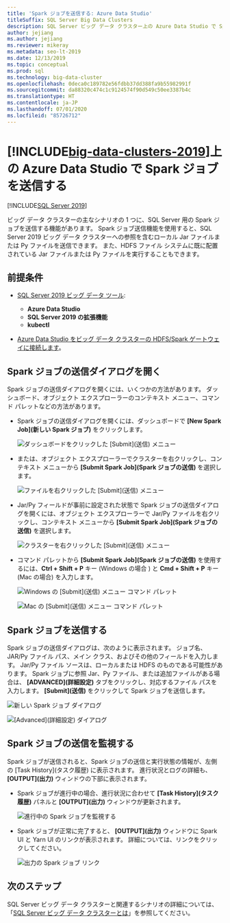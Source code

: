 ```yaml
---
title: 'Spark ジョブを送信する: Azure Data Studio'
titleSuffix: SQL Server Big Data Clusters
description: SQL Server ビッグ データ クラスター上の Azure Data Studio で Spark ジョブを送信します。
author: jejiang
ms.author: jejiang
ms.reviewer: mikeray
ms.metadata: seo-lt-2019
ms.date: 12/13/2019
ms.topic: conceptual
ms.prod: sql
ms.technology: big-data-cluster
ms.openlocfilehash: 0deca0c189782e56fdbb37dd388fa9b55982991f
ms.sourcegitcommit: da88320c474c1c9124574f90d549c50ee3387b4c
ms.translationtype: HT
ms.contentlocale: ja-JP
ms.lasthandoff: 07/01/2020
ms.locfileid: "85726712"
---
```

# <a name="submit-spark-jobs-on-big-data-clusters-2019-in-azure-data-studio"></a>[!INCLUDE[big-data-clusters-2019](../includes/ssbigdataclusters-ss-nover.md)]上の Azure Data Studio で Spark ジョブを送信する

[!INCLUDE[SQL Server 2019](../includes/applies-to-version/sqlserver2019.md)]

ビッグ データ クラスターの主なシナリオの 1 つに、SQL Server 用の Spark ジョブを送信する機能があります。 Spark ジョブ送信機能を使用すると、SQL Server 2019 ビッグ データ クラスターへの参照を含むローカル Jar ファイルまたは Py ファイルを送信できます。 また、HDFS ファイル システムに既に配置されている Jar ファイルまたは Py ファイルを実行することもできます。 

## <a name="prerequisites"></a>前提条件

- [SQL Server 2019 ビッグ データ ツール](deploy-big-data-tools.md):
   - **Azure Data Studio**
   - **SQL Server 2019 の拡張機能**
   - **kubectl**

- [Azure Data Studio をビッグ データ クラスターの HDFS/Spark ゲートウェイに接続します](connect-to-big-data-cluster.md)。

## <a name="open-spark-job-submission-dialog"></a>Spark ジョブの送信ダイアログを開く

Spark ジョブの送信ダイアログを開くには、いくつかの方法があります。 ダッシュボード、オブジェクト エクスプローラーのコンテキスト メニュー、コマンド パレットなどの方法があります。

- Spark ジョブの送信ダイアログを開くには、ダッシュボードで **[New Spark Job]\(新しい Spark ジョブ\)** をクリックします。

    ![ダッシュボードをクリックした [Submit]\(送信\) メニュー](./media/submit-spark-job/new-spark-job.png)

- または、オブジェクト エクスプローラーでクラスターを右クリックし、コンテキスト メニューから **[Submit Spark Job]\(Spark ジョブの送信\)** を選択します。

    ![ファイルを右クリックした [Submit]\(送信\) メニュー](./media/submit-spark-job/submit-spark-job-1.png)


- Jar/Py フィールドが事前に設定された状態で Spark ジョブの送信ダイアログを開くには、オブジェクト エクスプローラーで Jar/Py ファイルを右クリックし、コンテキスト メニューから **[Submit Spark Job]\(Spark ジョブの送信\)** を選択します。  

    ![クラスターを右クリックした [Submit]\(送信\) メニュー](./media/submit-spark-job/submit-spark-job.png)

- コマンド パレットから **[Submit Spark Job]\(Spark ジョブの送信\)** を使用するには、**Ctrl + Shift + P** キー (Windows の場合 ) と **Cmd + Shift + P** キー (Mac の場合) を入力します。

    ![Windows の [Submit]\(送信\) メニュー コマンド パレット](./media/submit-spark-job/submit-spark-job-3.png)

    ![Mac の [Submit]\(送信\) メニュー コマンド パレット](./media/submit-spark-job/submit-spark-job-4.png)
  
 
## <a name="submit-spark-job"></a>Spark ジョブを送信する 

Spark ジョブの送信ダイアログは、次のように表示されます。 ジョブ名、JAR/Py ファイル パス、メイン クラス、およびその他のフィールドを入力します。 Jar/Py ファイル ソースは、ローカルまたは HDFS のものである可能性があります。 Spark ジョブに参照 Jar、Py ファイル、または追加ファイルがある場合は、 **[ADVANCED]\(詳細設定\)** タブをクリックし、対応するファイル パスを入力します。 **[Submit]\(送信\)** をクリックして Spark ジョブを送信します。

![新しい Spark ジョブ ダイアログ](./media/submit-spark-job/submit-spark-job-section.png)

![[Advanced]\(詳細設定\) ダイアログ](./media/submit-spark-job/submit-spark-job-section-1.png)

## <a name="monitor-spark-job-submission"></a>Spark ジョブの送信を監視する

Spark ジョブが送信されると、Spark ジョブの送信と実行状態の情報が、左側の [Task History]\(タスク履歴\) に表示されます。 進行状況とログの詳細も、 **[OUTPUT]\(出力\)** ウィンドウの下部に表示されます。

- Spark ジョブが進行中の場合、進行状況に合わせて **[Task History]\(タスク履歴\)** パネルと **[OUTPUT]\(出力\)** ウィンドウが更新されます。

    ![進行中の Spark ジョブを監視する](./media/submit-spark-job/monitor-spark-job-submission.png)

- Spark ジョブが正常に完了すると、 **[OUTPUT]\(出力\)** ウィンドウに Spark UI と Yarn UI のリンクが表示されます。 詳細については、リンクをクリックしてください。

    ![出力の Spark ジョブ リンク](./media/submit-spark-job/monitor-spark-job-submission-2.png)

## <a name="next-steps"></a>次のステップ

SQL Server ビッグ データ クラスターと関連するシナリオの詳細については、「[SQL Server ビッグ データ クラスターとは](big-data-cluster-overview.md)」を参照してください。
